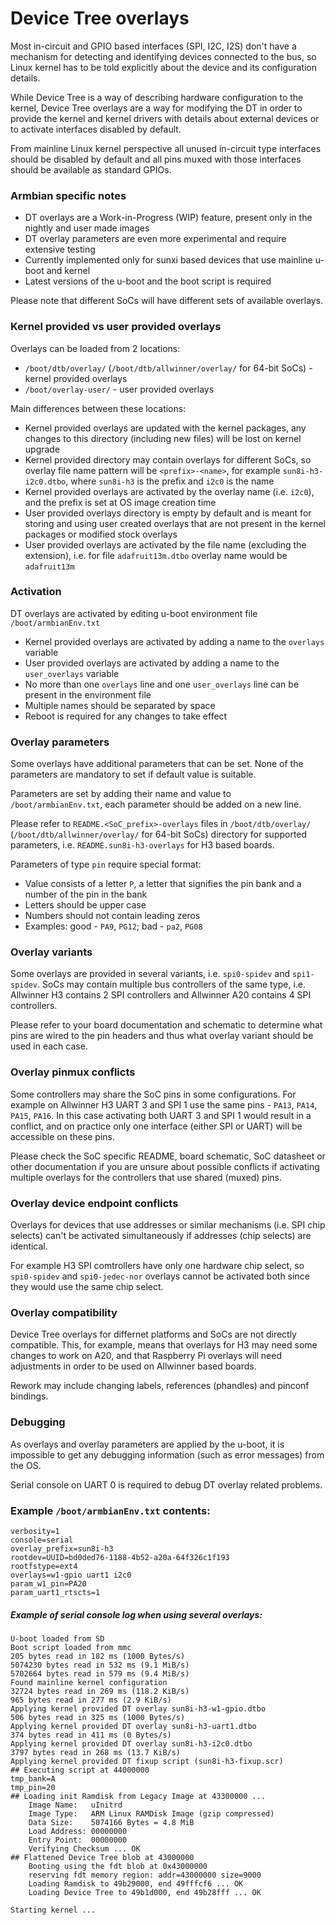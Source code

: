 # Device Tree overlays

Most in-circuit and GPIO based interfaces (SPI, I2C, I2S) don't have a mechanism for detecting and identifying devices connected to the bus,
so Linux kernel has to be told explicitly about the device and its configuration details.

While Device Tree is a way of describing hardware configuration to the kernel, Device Tree overlays are a way for modifying the DT
in order to provide the kernel and kernel drivers with details about external devices or to activate interfaces disabled by default.

From mainline Linux kernel perspective all unused in-circuit type interfaces should be disabled by default
and all pins muxed with those interfaces should be available as standard GPIOs.

### Armbian specific notes

- DT overlays are a Work-in-Progress (WIP) feature, present only in the nightly and user made images
- DT overlay parameters are even more experimental and require extensive testing
- Currently implemented only for sunxi based devices that use mainline u-boot and kernel
- Latest versions of the u-boot and the boot script is required

Please note that different SoCs will have different sets of available overlays.

### Kernel provided vs user provided overlays

Overlays can be loaded from 2 locations:

- `/boot/dtb/overlay/` (`/boot/dtb/allwinner/overlay/` for 64-bit SoCs) - kernel provided overlays
- `/boot/overlay-user/` - user provided overlays

Main differences between these locations:

- Kernel provided overlays are updated with the kernel packages, any changes to this directory (including new files) will be lost on kernel upgrade
- Kernel provided directory may contain overlays for different SoCs, so overlay file name pattern will be `<prefix>-<name>`, for example `sun8i-h3-i2c0.dtbo`, where `sun8i-h3` is the prefix and `i2c0` is the name
- Kernel provided overlays are activated by the overlay name (i.e. `i2c0`), and the prefix is set at OS image creation time
- User provided overlays directory is empty by default and is meant for storing and using user created overlays that are not present in the kernel packages or modified stock overlays
- User provided overlays are activated by the file name (excluding the extension), i.e. for file `adafruit13m.dtbo` overlay name would be `adafruit13m`

### Activation

DT overlays are activated by editing u-boot environment file `/boot/armbianEnv.txt`

- Kernel provided overlays are activated by adding a name to the `overlays` variable
- User provided overlays are activated by adding a name to the `user_overlays` variable
- No more than one `overlays` line and one `user_overlays` line can be present in the environment file
- Multiple names should be separated by space
- Reboot is required for any changes to take effect

### Overlay parameters

Some overlays have additional parameters that can be set. None of the parameters are mandatory to set if default value is suitable.

Parameters are set by adding their name and value to `/boot/armbianEnv.txt`, each parameter should be added on a new line.

Please refer to `README.<SoC_prefix>-overlays` files in `/boot/dtb/overlay/` (`/boot/dtb/allwinner/overlay/` for 64-bit SoCs) directory for supported parameters, i.e. `README.sun8i-h3-overlays` for H3 based boards.

Parameters of type `pin` require special format:

- Value consists of a letter `P`, a letter that signifies the pin bank and a number of the pin in the bank
- Letters should be upper case
- Numbers should not contain leading zeros
- Examples: good - `PA9`, `PG12`; bad - `pa2`, `PG08`

### Overlay variants

Some overlays are provided in several variants, i.e. `spi0-spidev` and `spi1-spidev`.
SoCs may contain multiple bus controllers of the same type, i.e. Allwinner H3 contains 2 SPI controllers and Allwinner A20 contains 4 SPI controllers.

Please refer to your board documentation and schematic to determine what pins are wired to the pin headers and thus what overlay variant should be used in each case.

### Overlay pinmux conflicts

Some controllers may share the SoC pins in some configurations. For example on Allwinner H3 UART 3 and SPI 1 use the same pins - `PA13`, `PA14`, `PA15`, `PA16`.
In this case activating both UART 3 and SPI 1 would result in a conflict, and on practice only one interface (either SPI or UART) will be accessible on these pins.

Please check the SoC specific README, board schematic, SoC datasheet or other documentation if you are unsure about possible conflicts if activating multiple overlays for the controllers that use shared (muxed) pins.

### Overlay device endpoint conflicts

Overlays for devices that use addresses or similar mechanisms (i.e. SPI chip selects) can't be activated simultaneously if addresses (chip selects) are identical.

For example H3 SPI comtrollers have only one hardware chip select, so `spi0-spidev` and `spi0-jedec-nor` overlays cannot be activated both since they would use the same chip select.

### Overlay compatibility

Device Tree overlays for differnet platforms and SoCs are not directly compatible.
This, for example, means that overlays for H3 may need some changes to work on A20, and that Raspberry Pi overlays will need adjustments in order to be used on Allwinner based boards.

Rework may include changing labels, references (phandles) and pinconf bindings.

### Debugging

As overlays and overlay parameters are applied by the u-boot, it is impossible to get any debugging information (such as error messages) from the OS.

Serial console on UART 0 is required to debug DT overlay related problems.

### Example `/boot/armbianEnv.txt` contents:

	verbosity=1
	console=serial
	overlay_prefix=sun8i-h3
	rootdev=UUID=bd0ded76-1188-4b52-a20a-64f326c1f193
	rootfstype=ext4
	overlays=w1-gpio uart1 i2c0
	param_w1_pin=PA20
	param_uart1_rtscts=1

##### Example of serial console log when using several overlays:

    U-boot loaded from SD
    Boot script loaded from mmc
    205 bytes read in 182 ms (1000 Bytes/s)
    5074230 bytes read in 532 ms (9.1 MiB/s)
    5702664 bytes read in 579 ms (9.4 MiB/s)
    Found mainline kernel configuration
    32724 bytes read in 269 ms (118.2 KiB/s)
    965 bytes read in 277 ms (2.9 KiB/s)
    Applying kernel provided DT overlay sun8i-h3-w1-gpio.dtbo
    506 bytes read in 325 ms (1000 Bytes/s)
    Applying kernel provided DT overlay sun8i-h3-uart1.dtbo
    374 bytes read in 411 ms (0 Bytes/s)
    Applying kernel provided DT overlay sun8i-h3-i2c0.dtbo
    3797 bytes read in 268 ms (13.7 KiB/s)
    Applying kernel provided DT fixup script (sun8i-h3-fixup.scr)
    ## Executing script at 44000000
    tmp_bank=A
    tmp_pin=20
    ## Loading init Ramdisk from Legacy Image at 43300000 ...
        Image Name:   uInitrd
        Image Type:   ARM Linux RAMDisk Image (gzip compressed)
        Data Size:    5074166 Bytes = 4.8 MiB
        Load Address: 00000000
        Entry Point:  00000000
        Verifying Checksum ... OK
    ## Flattened Device Tree blob at 43000000
        Booting using the fdt blob at 0x43000000
        reserving fdt memory region: addr=43000000 size=9000
        Loading Ramdisk to 49b29000, end 49fffcf6 ... OK
        Loading Device Tree to 49b1d000, end 49b28fff ... OK

    Starting kernel ...


